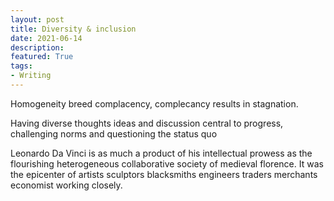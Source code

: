 ```yaml
---
layout: post
title: Diversity & inclusion 
date: 2021-06-14
description: 
featured: True
tags:
- Writing
---
```


Homogeneity breed complacency, complecancy results in stagnation. 

Having diverse thoughts ideas and discussion central to progress, challenging norms and questioning the status quo

Leonardo Da Vinci is as much a product of his intellectual prowess as the flourishing heterogeneous collaborative society of medieval florence. It was the epicenter of artists sculptors blacksmiths engineers traders merchants economist working closely. 